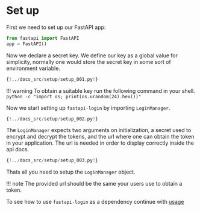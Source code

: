 # Set up

First we need to set up our FastAPI app:
````python
from fastapi import FastAPI
app = FastAPI()
````

Now we declare a secret key. We define our key as a global value for simplicity, 
normally one would store the secret key in some sort of environment variable.

````Python hl_lines="4"
{!../docs_src/setup/setup_001.py!}
````

!!! warning
    To obtain a suitable key run the following command in your shell.
    ````
    python -c "import os; print(os.urandom(24).hex())"
    ````

Now we start setting up ``fastapi-login`` by importing `LoginManager`.
````Python hl_lines="2"
{!../docs_src/setup/setup_002.py!}
````

The ``LoginManager`` expects two arguments on initialization, a secret used to
encrypt and decrypt the tokens, and the url where one can obtain the token in 
your application. The url is needed in order to display correctly inside the api docs.
````python hl_lines="7"
{!../docs_src/setup/setup_003.py!}
````

Thats all you need to setup the ``LoginManager`` object.

!!! note
    The provided url should be the same your users use to obtain a token.

To see how to use ``fastapi-login`` as a dependency continue with [usage](usage.md)
